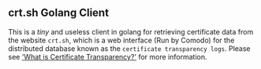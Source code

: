 ## crt.sh Golang Client
This is a _tiny_ and useless client in golang for retrieving certificate data from the website `crt.sh`, 
which is a web interface (Run by Comodo) for the distributed database known as the `certificate transparency logs`.
Please see ['What is Certificate Transparency?'](certificate-transparency.org/what-is-ct) for more information.

